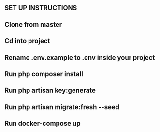 ## SET UP INSTRUCTIONS
## Clone from master
## Cd into project
## Rename .env.example to .env inside your project
## Run php composer install
## Run php artisan key:generate
## Run php artisan migrate:fresh --seed
## Run docker-compose up 
